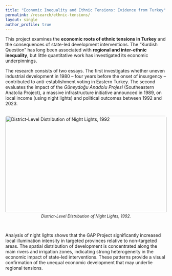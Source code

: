 ```yaml
---
title: "Economic Inequality and Ethnic Tensions: Evidence from Turkey"
permalink: /research/ethnic-tensions/
layout: single
author_profile: true
---
```


<!-- Preamble -->
<p>
This project examines the <strong>economic roots of ethnic tensions in Turkey</strong> and the consequences of state-led development interventions. The “Kurdish Question” has long been associated with <strong>regional and inter-ethnic inequality</strong>, but little quantitative work has investigated its economic underpinnings.
</p>

<!-- Research questions / essay novelties -->
<p>
The research consists of two essays. The first investigates whether uneven industrial development in 1980 – four years before the onset of insurgency – contributed to anti-establishment voting in Eastern Turkey. The second evaluates the impact of the <em>Güneydoğu Anadolu Projesi</em> (Southeastern Anatolia Project), a massive infrastructure initiative announced in 1989, on local income (using night lights) and political outcomes between 1992 and 2023.
</p>

<!-- Image -->
<div style="overflow:hidden; border-radius:6px; margin: 30px 0;">
  <img src="/images/turkey-night-light.jpeg" 
       alt="District-Level Distribution of Night Lights, 1992" 
       style="width:100%; height:300px; object-fit:cover; object-position:center;">
  <p style="font-size:0.9em; margin-top:5px; text-align:center;"><em>
    District-Level Distribution of Night Lights, 1992.
  </em></p>
</div>

<!-- Results paragraph -->
<p>
Analysis of night lights shows that the GAP Project significantly increased local illumination intensity in targeted provinces relative to non-targeted areas. The spatial distribution of development is concentrated along the main rivers and irrigation zones, indicating strong heterogeneity in the economic impact of state-led interventions. These patterns provide a visual confirmation of the unequal economic development that may underlie regional tensions.
</p>
